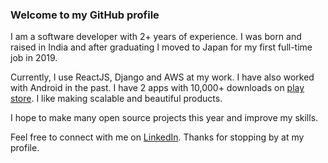 ### Welcome to my GitHub profile

I am a software developer with 2+ years of experience. I was born and raised in India and after graduating I moved to Japan for my first full-time job in 2019.

Currently, I use ReactJS, Django and AWS at my work. I have also worked with Android in the past. I have 2 apps with 10,000+ downloads on [play store](https://play.google.com/store/apps/developer?id=sadboy&hl=en). I like making scalable and beautiful products.

I hope to make many open source projects this year and improve my skills. 

Feel free to connect with me on [LinkedIn](https://in.linkedin.com/in/heysadboy). Thanks for stopping by at my profile.
